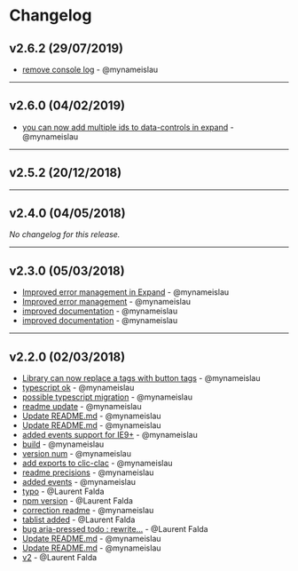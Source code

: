 # Changelog

## v2.6.2 (29/07/2019)
- [remove console log](https://github.com/mynameislau/clic-clac/commit/046b9370d99800057a0642ac41cb5181eb3e34c5) - @mynameislau

---

## v2.6.0 (04/02/2019)
- [you can now add multiple ids to data-controls in expand](https://github.com/mynameislau/clic-clac/commit/28985644b57b6e95db165bd9d0318fdfc9efbfc5) - @mynameislau

---

## v2.5.2 (20/12/2018)

---

## v2.4.0 (04/05/2018)
*No changelog for this release.*

---

## v2.3.0 (05/03/2018)
- [Improved error management in Expand](https://api.github.com/repos/mynameislau/clic-clac/git/commits/d8118862e3c4da1e625f2e55ae142e0d2673fd97) - @mynameislau
- [Improved error management](https://api.github.com/repos/mynameislau/clic-clac/git/commits/be3977069c7803955ed33449918fef61d4a61e21) - @mynameislau
- [improved documentation](https://api.github.com/repos/mynameislau/clic-clac/git/commits/6ed3ac48deb221ba59b8c6e6ffa592f097384517) - @mynameislau
- [improved documentation](https://api.github.com/repos/mynameislau/clic-clac/git/commits/6a89f9e07264e1dc6bd5d9abb170eff2592f440e) - @mynameislau

---

## v2.2.0 (02/03/2018)
- [Library can now replace a tags with button tags](https://api.github.com/repos/mynameislau/clic-clac/git/commits/a5e44853924e436e54da5746db117a8903a34470) - @mynameislau
- [typescript ok](https://api.github.com/repos/mynameislau/clic-clac/git/commits/393ca071d4a62cfdb2e97004ff0ff6d68388ede7) - @mynameislau
- [possible typescript migration](https://api.github.com/repos/mynameislau/clic-clac/git/commits/fe6fac786fe11416c3efed58a1142acab3fbef86) - @mynameislau
- [readme update](https://api.github.com/repos/mynameislau/clic-clac/git/commits/2bfcbd424f668225c22d7a2dd57955266a8fd6d8) - @mynameislau
- [Update README.md](https://api.github.com/repos/mynameislau/clic-clac/git/commits/8c8d7dec1d39f62d58168a4b6fc2904428fc658d) - @mynameislau
- [Update README.md](https://api.github.com/repos/mynameislau/clic-clac/git/commits/00a3f1e04a784458653c566d2da4bf91f033ace5) - @mynameislau
- [added events support for IE9+](https://api.github.com/repos/mynameislau/clic-clac/git/commits/0d8e43cff10bdfa0fdf17ae26ae870fb31ce2a4a) - @mynameislau
- [build](https://api.github.com/repos/mynameislau/clic-clac/git/commits/b0148f47f372cd11924b916a7ea83ed126285124) - @mynameislau
- [version num](https://api.github.com/repos/mynameislau/clic-clac/git/commits/72cc42a1dae8859d1c97bef9240cbcea141c32bf) - @mynameislau
- [add exports to clic-clac](https://api.github.com/repos/mynameislau/clic-clac/git/commits/b3224875a74b281e315990bfd02a3e2e535b9b3e) - @mynameislau
- [readme precisions](https://api.github.com/repos/mynameislau/clic-clac/git/commits/7a830cb51e775c5a699119e5ba6d806f29424904) - @mynameislau
- [added events](https://api.github.com/repos/mynameislau/clic-clac/git/commits/727f1e5d1309a5e18a52a1a9963dc609accb8c48) - @mynameislau
- [typo](https://api.github.com/repos/mynameislau/clic-clac/git/commits/f6b1683b28b208984bfa5d0c735374a3f7e48cea) - @Laurent Falda
- [npm version](https://api.github.com/repos/mynameislau/clic-clac/git/commits/057a7b44970cf0b3fd0eaadc721c8a1988810136) - @Laurent Falda
- [correction readme](https://api.github.com/repos/mynameislau/clic-clac/git/commits/a060b6797fa1ea7d017b956f6053cf300ef40cba) - @mynameislau
- [tablist added](https://api.github.com/repos/mynameislau/clic-clac/git/commits/91039e334c517d446f2994128b1c02242d182fc1) - @Laurent Falda
- [bug aria-pressed todo : rewrite...](https://api.github.com/repos/mynameislau/clic-clac/git/commits/729533add9c08099d94fea7b69da62323afd1e01) - @Laurent Falda
- [Update README.md](https://api.github.com/repos/mynameislau/clic-clac/git/commits/2df74890c0557629517bc73780261dc18c93646b) - @mynameislau
- [Update README.md](https://api.github.com/repos/mynameislau/clic-clac/git/commits/b60e58e4cbf60c0adbe13e0d5ff28d04e26d0d22) - @mynameislau
- [v2](https://api.github.com/repos/mynameislau/clic-clac/git/commits/53eb5b3e0bdc0f30c563899db39a4b83c8e8b42b) - @Laurent Falda
